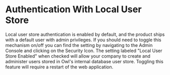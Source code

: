 # Authentication With Local User Store

Local user store authentication is enabled by default, and the product ships with a default user with admin privileges. If you should need to toggle this mechanism on/off you can find the setting by navigating to the Admin Console and clicking on the Security Icon. The setting labeled "Local User Store Enabled" when checked will allow your company to create and administer users stored in Owl's internal database user store. Toggling this feature will require a restart of the web application.

